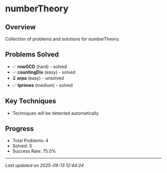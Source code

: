 # numberTheory

## Overview
Collection of problems and solutions for numberTheory.

## Problems Solved
- ✅ **rowGCD** (hard) - solved
- ✅ **countingDiv** (easy) - solved
- ⏳ **arpa** (easy) - unsolved
- ✅ **tprimes** (medium) - solved

## Key Techniques
- Techniques will be detected automatically

## Progress
- Total Problems: 4
- Solved: 3
- Success Rate: 75.0%

---
*Last updated on 2025-09-13 12:44:24*
